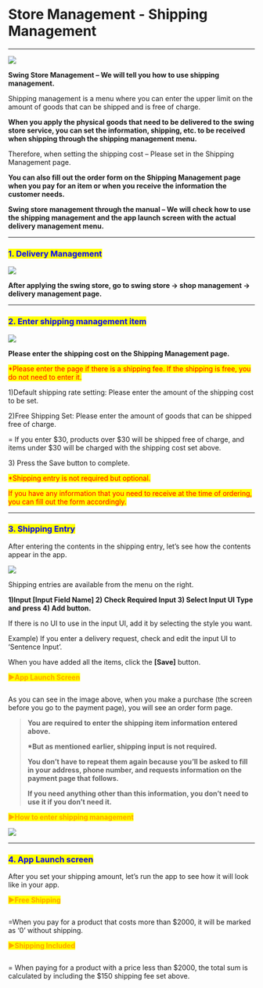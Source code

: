 # Store Management - Shipping Management

****

![](https://support.swing2app.com/wp-content/uploads/2018/11/shop6.png)

**Swing Store Management – We will tell you how to use shipping management.**

Shipping management is a menu where you can enter the upper limit on the amount of goods that can be shipped and is free of charge.

**When you apply the physical goods that need to be delivered to the swing store service, you can set the information, shipping, etc. to be received when shipping through the shipping management menu.**

Therefore, when setting the shipping cost – Please set in the Shipping Management page.

**You can also fill out the order form on the Shipping Management page when you pay for an item or when you receive the information the customer needs.**&#x20;

**Swing store management through the manual – We will check how to use the shipping management and the app launch screen with the actual delivery management menu.**

***

### <mark style="color:blue;">**1. Delivery Management**</mark>

![](https://support.swing2app.com/wp-content/uploads/2018/11/Group-437.png)

**After applying the swing store, go to swing store → shop management → delivery management page.**

****

### <mark style="color:blue;">**2. Enter shipping management item**</mark>

![](https://support.swing2app.com/wp-content/uploads/2018/11/Group-454.png)

**Please enter the shipping cost on the Shipping Management page.**

<mark style="color:red;">\*Please enter the page if there is a shipping fee. If the shipping is free, you do not need to enter it.</mark>

1\)Default shipping rate setting: Please enter the amount of the shipping cost to be set.

2\)Free Shipping Set: Please enter the amount of goods that can be shipped free of charge.

\= If you enter $30, products over $30 will be shipped free of charge, and items under $30 will be charged with the shipping cost set above.

3\) Press the Save button to complete.

<mark style="color:red;">\*Shipping entry is not required but optional.</mark>&#x20;

<mark style="color:red;">If you have any information that you need to receive at the time of ordering, you can fill out the form accordingly.</mark>

***

### <mark style="color:blue;">**3. Shipping Entry**</mark>

After entering the contents in the shipping entry, let’s see how the contents appear in the app.

![](https://support.swing2app.com/wp-content/uploads/2018/11/Group-453.png)

Shipping entries are available from the menu on the right.

**1)Input \[Input Field Name] 2) Check Required Input 3) Select Input UI Type and press 4) Add button.** &#x20;

If there is no UI to use in the input UI, add it by selecting the style you want.

Example) If you enter a delivery request, check and edit the input UI to ‘Sentence Input’.

When you have added all the items, click the **\[Save]** button.



<mark style="color:orange;">**▶App Launch Screen**</mark>

<figure><img src="../../.gitbook/assets/Group-286b@3x.png" alt=""><figcaption></figcaption></figure>

As you can see in the image above, when you make a purchase (the screen before you go to the payment page), you will see an order form page.

> **You are required to enter the shipping item information entered above.**
>
> **\*But as mentioned earlier, shipping input is not required.**&#x20;
>
> **You don’t have to repeat them again because you’ll be asked to fill in your address, phone number, and requests information on the payment page that follows.**
>
> **If you need anything other than this information, you don’t need to use it if you don’t need it.**

<mark style="color:orange;">**▶How to enter shipping management**</mark>

![](https://support.swing2app.com/wp-content/uploads/2018/11/ezgif.com-gif-maker-1-1.gif)

***

### <mark style="color:blue;">**4. App Launch screen**</mark>

After you set your shipping amount, let’s run the app to see how it will look like in your app.



<mark style="color:orange;">**▶Free Shipping**</mark>

<figure><img src="../../.gitbook/assets/Group-440h@3x.png" alt=""><figcaption></figcaption></figure>

\=When you pay for a product that costs more than $2000, it will be marked as ‘0’ without shipping.



<mark style="color:orange;">**▶Shipping Included**</mark>

<figure><img src="../../.gitbook/assets/Group-44f1@3x.png" alt=""><figcaption></figcaption></figure>

\= When paying for a product with a price less than $2000, the total sum is calculated by including the $150 shipping fee set above.
